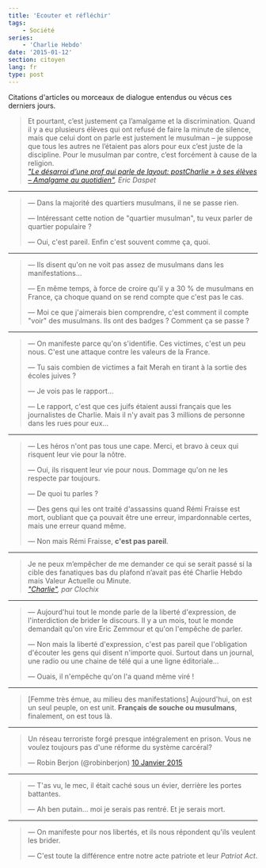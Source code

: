 ```yaml
---
title: 'Ecouter et réfléchir'
tags:
    - Société
series:
    - 'Charlie Hebdo'
date: '2015-01-12'
section: citoyen
lang: fr
type: post
---
```


Citations d'articles ou morceaux de dialogue entendus ou vécus ces derniers jours.

<!-- more -->

> Et pourtant, c’est justement ça l’amalgame et la discrimination. Quand il y a eu plusieurs élèves qui ont refusé de faire la minute de silence, mais que celui dont on parle est justement le musulman – je suppose que tous les autres ne l’étaient pas alors pour eux c’est juste de la discipline. Pour le musulman par contre, c’est forcément à cause de la religion.  
>   <cite>["Le désarroi d’une prof qui parle de layout: postCharlie&nbsp;» à ses élèves – Amalgame au quotidien"](https://n.survol.fr/n/le-desarroi-dune-prof-qui-parle-de-charlie-a-ses-eleves-amalgame-au-quotidien), Eric Daspet</cite>

***

> —   Dans la majorité des quartiers musulmans, il ne se passe rien.  
>
> —   Intéressant cette notion de "quartier musulman", tu veux parler de quartier populaire&nbsp;?  
>
> —   Oui, c'est pareil. Enfin c'est souvent comme ça, quoi.

***

> —   Ils disent qu'on ne voit pas assez de musulmans dans les manifestations…  
>
> —   En même temps, à force de croire qu'il y a 30 % de musulmans en France, ça choque quand on se rend compte que c'est pas le cas.  
>
> —   Moi ce que j'aimerais bien comprendre, c'est comment il compte "voir" des musulmans. Ils ont des badges&nbsp;? Comment ça se passe&nbsp;?

***

> —   On manifeste parce qu'on s'identifie. Ces victimes, c'est un peu nous. C'est une attaque contre les valeurs de la France.  
>
> —   Tu sais combien de victimes a fait Merah en tirant à la sortie des écoles juives&nbsp;?  
>
> —   Je vois pas le rapport…  
>
> —   Le rapport, c'est que ces juifs étaient aussi français que les journalistes de Charlie. Mais il n'y avait pas 3 millions de personne dans les rues pour eux…

***

> —   Les héros n'ont pas tous une cape. Merci, et bravo à ceux qui risquent leur vie pour la nôtre.  
>
> —   Oui, ils risquent leur vie pour nous. Dommage qu'on ne les respecte par toujours.  
>
> —   De quoi tu parles&nbsp;?  
>
> —   Des gens qui les ont traité d'assassins quand Rémi Fraisse est mort, oubliant que ça pouvait être une erreur, impardonnable certes, mais une erreur quand même.  
>
> —   Non mais Rémi Fraisse, **c'est pas pareil**.

***

> Je ne peux m’empêcher de me demander ce qui se serait passé si la cible des fanatiques bas du plafond n’avait pas été Charlie Hebdo mais Valeur Actuelle ou Minute.  
>   <cite>["Charlie"](http://esquisses.clochix.net/2015/01/11/Charlie/), par Clochix</cite>

***

> —   Aujourd'hui tout le monde parle de la liberté d'expression, de l'interdiction de brider le discours. Il y a un mois, tout le monde demandait qu'on vire Eric Zemmour et qu'on l'empêche de parler.  
>
> —   Non mais la liberté d'expression, c'est pas pareil que l'obligation d'écouter les gens qui disent n'importe quoi. Surtout dans un journal, une radio ou une chaine de télé qui a une ligne éditoriale…  
>
> —   Ouais, il n'empêche qu'on l'a quand même viré !

***

> [Femme très émue, au milieu des manifestations] Aujourd'hui, on est un seul peuple, on est unit. **Français de souche ou musulmans**, finalement, on est tous là.

***

<blockquote class="twitter-tweet" lang="fr"><p lang="fr" dir="ltr">Un réseau terroriste forgé presque intégralement en prison. Vous ne voulez toujours pas d&#39;une réforme du système carcéral?</p>&mdash; Robin Berjon (@robinberjon) <a href="https://twitter.com/robinberjon/status/553840819728560128">10 Janvier 2015</a></blockquote>
<script async src="//platform.twitter.com/widgets.js" charset="utf-8"></script>

***

> —   T'as vu, le mec, il était caché sous un évier, derrière les portes battantes.  
>
> —   Ah ben putain… moi je serais pas rentré. Et je serais mort.

***

> —   On manifeste pour nos libertés, et ils nous répondent qu'ils veulent les brider.  
>
> —   C'est toute la différence entre notre acte patriote et leur _Patriot Act_.
